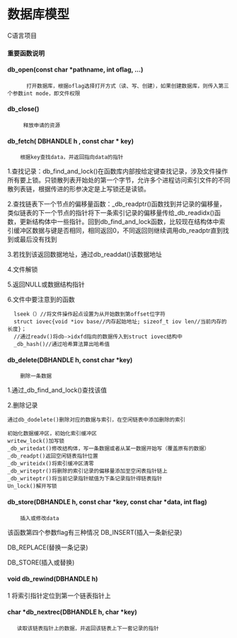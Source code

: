 # 数据库模型

C语言项目

#### 重要函数说明
#### db_open(const char *pathname, int oflag, ...)

          打开数据库，根据oflag选择打开方式（读、写、创建），如果创建数据库，则传入第三个参数int mode，即文件权限
          
              
#### db_close()

         释放申请的资源
####  db_fetch( DBHANDLE h , const char * key)

        根据key查找data，并返回指向data的指针
     
  1.查找记录：db_find_and_lock()在函数库内部按给定键查找记录，涉及文件操作所有要上锁。只锁散列表开始处的第一个字节，允许多个进程访问索引文件的不同散列表链，根据传进的形参决定是上写锁还是读锁。
     
  2.查找链表下一个节点的偏移量函数：_db_readptr()函数找到并记录的偏移量，类似链表的下一个节点的指针将下一条索引记录的偏移量传给_db_readidx()函数，更新结构体中一些指针。回到db_find_and_lock函数，比较现在结构体中索引缓冲区数据与键是否相同，相同返回0，不同返回则继续调用db_readptr直到找到或最后没有找到
     
  3.若找到该返回数据地址，通过db_readdat()该数据地址
  
  4.文件解锁
  
  5.返回NULL或数据结构指针
  
  6.文件中要注意到的函数
  
      lseek（）//将文件操作起点设置为从开始数到第offset位字符
      struct iovec{void *iov base//内存起始地址; sizeof_t iov len//当前内存的长度}；
      //通过readv()将db->idxfd指向的数据传入到struct iovec结构中
      _db_hash()//通过哈希算法算出哈希值
      
####  db_delete(DBHANDLE h, const char *key)

        删除一条数据
        
  1.通过_db_find_and_lock()查找该值
  
  2.删除记录
  
    通过db_dodelete()删除对应的数据与索引，在空闲链表中添加删除的索引
    
    初始化数据缓冲区，初始化索引缓冲区
    writew_lock()加写锁
    _db_writedat()修改结构体，写一条数据或者从某一数据开始写（覆盖原有的数据）
    _db_readpt()返回空闲链表指针位置
    _db_writeidx()将索引缓冲区清零
    _db_writeptr()将删除的索引记录的偏移量添加至空闲表指针链上
    _db_writeptr()将当前记录指针赋值为下条记录指针得链表指针
    Un_lock()解开写锁
    
#### db_store(DBHANDLE h, const char *key, const char *data, int flag)
  
        插入或修改data
  该函数第四个参数flag有三种情况
  DB_INSERT(插入一条新纪录)
  
  DB_REPLACE(替换一条记录)
  
  DB_STORE(插入或替换)
  

#### void db_rewind(DBHANDLE h)
1
       将索引指针定位到第一个链表指针上
#### char *db_nextrec(DBHANDLE h, char *key)

       读取该链表指针上的数据，并返回该链表上下一套记录的指针

